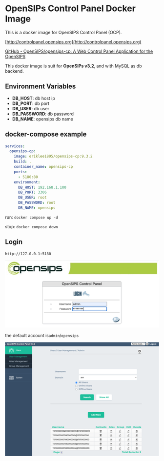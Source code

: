 # OpenSIPs Control Panel Docker Image

This is a docker image for OpenSIPS Control Panel (OCP).

[http://controlpanel.opensips.org](http://controlpanel.opensips.org)

[GitHub - OpenSIPS/opensips-cp: A Web Control Panel Application for the OpenSIPS](https://github.com/OpenSIPS/opensips-cp)



This docker image is suit for **OpenSIPs v3.2**, and with MySQL as db backend.

## Environment Variables

* **DB_HOST**: db host ip
* **DB_PORT**: db port
* **DB_USER**: db user
* **DB_PASSWORD**: db password
* **DB_NAME**: opensips db name

## docker-compose example

```yaml
services:
  opensips-cp:
    image: eriklee1895/opensips-cp:9.3.2
    build: .
    container_name: opensips-cp
    ports:
      - 5180:80
    environment:
      DB_HOST: 192.168.1.100
      DB_PORT: 3306
      DB_USER: root
      DB_PASSWORD: root
      DB_NAME: opensips
```

run: `docker compose up -d`

stop: `docker compose down`

## Login

```
http://127.0.0.1:5180
```

![](doc/assets/2024-01-16-19-11-38-image.png)

the default account is`admin`/`opensips`



![](doc/assets/2024-01-16-19-14-12-image.png)

